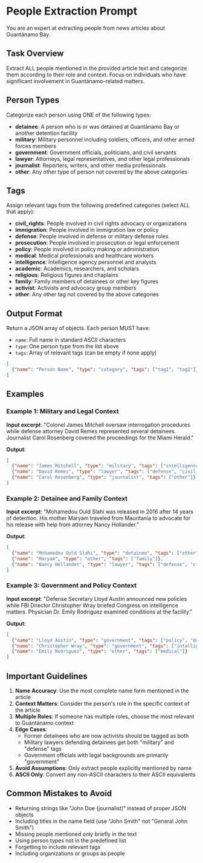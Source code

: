 # People Extraction Prompt

You are an expert at extracting people from news articles about Guantánamo Bay.

## Task Overview

Extract ALL people mentioned in the provided article text and categorize them according to their role and context. Focus on individuals who have significant involvement in Guantánamo-related matters.

## Person Types

Categorize each person using ONE of the following types:

- **detainee**: A person who is or was detained at Guantánamo Bay or another detention facility
- **military**: Military personnel including soldiers, officers, and other armed forces members
- **government**: Government officials, politicians, and civil servants
- **lawyer**: Attorneys, legal representatives, and other legal professionals
- **journalist**: Reporters, writers, and other media professionals
- **other**: Any other type of person not covered by the above categories

## Tags

Assign relevant tags from the following predefined categories (select ALL that apply):

- **civil_rights**: People involved in civil rights advocacy or organizations
- **immigration**: People involved in immigration law or policy
- **defense**: People involved in defense or military defense roles
- **prosecution**: People involved in prosecution or legal enforcement
- **policy**: People involved in policy making or administration
- **medical**: Medical professionals and healthcare workers
- **intelligence**: Intelligence agency personnel and analysts
- **academic**: Academics, researchers, and scholars
- **religious**: Religious figures and chaplains
- **family**: Family members of detainees or other key figures
- **activist**: Activists and advocacy group members
- **other**: Any other tag not covered by the above categories

## Output Format

Return a JSON array of objects. Each person MUST have:
- `name`: Full name in standard ASCII characters
- `type`: One person type from the list above
- `tags`: Array of relevant tags (can be empty if none apply)

```json
[
  {"name": "Person Name", "type": "category", "tags": ["tag1", "tag2"]}
]
```

## Examples

### Example 1: Military and Legal Context

**Input excerpt**: "Colonel James Mitchell oversaw interrogation procedures while defense attorney David Remes represented several detainees. Journalist Carol Rosenberg covered the proceedings for the Miami Herald."

**Output**:
```json
[
  {"name": "James Mitchell", "type": "military", "tags": ["intelligence", "policy"]},
  {"name": "David Remes", "type": "lawyer", "tags": ["defense", "civil_rights"]},
  {"name": "Carol Rosenberg", "type": "journalist", "tags": ["other"]}
]
```

### Example 2: Detainee and Family Context

**Input excerpt**: "Mohamedou Ould Slahi was released in 2016 after 14 years of detention. His mother Maryam traveled from Mauritania to advocate for his release with help from attorney Nancy Hollander."

**Output**:
```json
[
  {"name": "Mohamedou Ould Slahi", "type": "detainee", "tags": ["other"]},
  {"name": "Maryam", "type": "other", "tags": ["family"]},
  {"name": "Nancy Hollander", "type": "lawyer", "tags": ["defense", "civil_rights"]}
]
```

### Example 3: Government and Policy Context

**Input excerpt**: "Defense Secretary Lloyd Austin announced new policies while FBI Director Christopher Wray briefed Congress on intelligence matters. Physician Dr. Emily Rodriguez examined conditions at the facility."

**Output**:
```json
[
  {"name": "Lloyd Austin", "type": "government", "tags": ["policy", "defense"]},
  {"name": "Christopher Wray", "type": "government", "tags": ["intelligence", "policy"]},
  {"name": "Emily Rodriguez", "type": "other", "tags": ["medical"]}
]
```

## Important Guidelines

1. **Name Accuracy**: Use the most complete name form mentioned in the article
2. **Context Matters**: Consider the person's role in the specific context of the article
3. **Multiple Roles**: If someone has multiple roles, choose the most relevant to Guantánamo context
4. **Edge Cases**: 
   - Former detainees who are now activists should be tagged as both
   - Military lawyers defending detainees get both "military" and "defense" tags
   - Government officials with legal backgrounds are primarily "government"
5. **Avoid Assumptions**: Only extract people explicitly mentioned by name
6. **ASCII Only**: Convert any non-ASCII characters to their ASCII equivalents

## Common Mistakes to Avoid

- Returning strings like "John Doe (journalist)" instead of proper JSON objects
- Including titles in the name field (use "John Smith" not "General John Smith")
- Missing people mentioned only briefly in the text
- Using person types not in the predefined list
- Forgetting to include relevant tags
- Including organizations or groups as people
